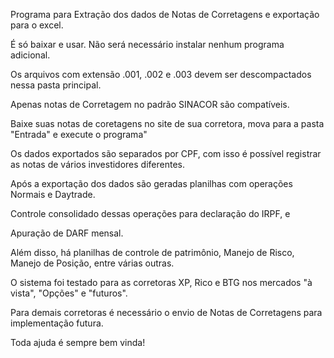 Programa para Extração dos dados de Notas de Corretagens e exportação para o excel.

É só baixar e usar. Não será necessário instalar nenhum programa adicional.

Os arquivos com extensão .001, .002 e .003 devem ser descompactados nessa pasta principal.

Apenas notas de Corretagem no padrão SINACOR são compatíveis.

Baixe suas notas de coretagens no site de sua corretora, mova para a pasta "Entrada" e execute o programa"

Os dados exportados são separados por CPF, com isso é possível registrar as notas de vários investidores diferentes.

Após a exportação dos dados são geradas planilhas com operações Normais e Daytrade.

Controle consolidado dessas operações para declaração do IRPF, e

Apuração de DARF mensal.

Além disso, há planilhas de controle de patrimônio, Manejo de Risco, Manejo de Posição, entre várias outras.

O sistema foi testado para as corretoras XP, Rico e BTG nos mercados "à vista", "Opções" e "futuros".

Para demais corretoras é necessário o envio de Notas de Corretagens para implementação futura.

Toda ajuda é sempre bem vinda!
